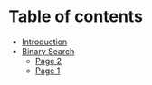 # Table of contents

* [Introduction](README.md)
* [Binary Search](binary-search/README.md)
  * [Page 2](binary-search/page-2.md)
  * [Page 1](binary-search/page-1.md)
